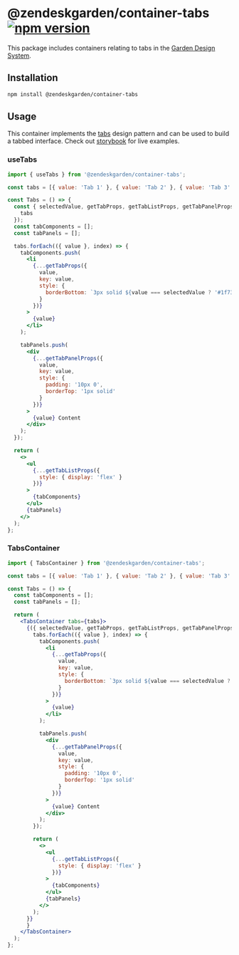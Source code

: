 # @zendeskgarden/container-tabs [![npm version][npm version badge]][npm version link]

[npm version badge]: https://flat.badgen.net/npm/v/@zendeskgarden/container-tabs
[npm version link]: https://www.npmjs.com/package/@zendeskgarden/container-tabs

This package includes containers relating to tabs in the
[Garden Design System](https://zendeskgarden.github.io/).

## Installation

```sh
npm install @zendeskgarden/container-tabs
```

## Usage

This container implements the
[tabs](https://www.w3.org/TR/wai-aria-practices/#tabpanel) design pattern and
can be used to build a tabbed interface. Check out
[storybook](https://zendeskgarden.github.io/react-containers) for live examples.

### useTabs

```jsx
import { useTabs } from '@zendeskgarden/container-tabs';

const tabs = [{ value: 'Tab 1' }, { value: 'Tab 2' }, { value: 'Tab 3' }];

const Tabs = () => {
  const { selectedValue, getTabProps, getTabListProps, getTabPanelProps } = useTabs({
    tabs
  });
  const tabComponents = [];
  const tabPanels = [];

  tabs.forEach(({ value }, index) => {
    tabComponents.push(
      <li
        {...getTabProps({
          value,
          key: value,
          style: {
            borderBottom: `3px solid ${value === selectedValue ? '#1f73b7' : 'transparent'}`
          }
        })}
      >
        {value}
      </li>
    );

    tabPanels.push(
      <div
        {...getTabPanelProps({
          value,
          key: value,
          style: {
            padding: '10px 0',
            borderTop: '1px solid'
          }
        })}
      >
        {value} Content
      </div>
    );
  });

  return (
    <>
      <ul
        {...getTabListProps({
          style: { display: 'flex' }
        })}
      >
        {tabComponents}
      </ul>
      {tabPanels}
    </>
  );
};
```

### TabsContainer

```jsx
import { TabsContainer } from '@zendeskgarden/container-tabs';

const tabs = [{ value: 'Tab 1' }, { value: 'Tab 2' }, { value: 'Tab 3' }];

const Tabs = () => {
  const tabComponents = [];
  const tabPanels = [];

  return (
    <TabsContainer tabs={tabs}>
      {({ selectedValue, getTabProps, getTabListProps, getTabPanelProps }) => {
        tabs.forEach(({ value }, index) => {
          tabComponents.push(
            <li
              {...getTabProps({
                value,
                key: value,
                style: {
                  borderBottom: `3px solid ${value === selectedValue ? '#1f73b7' : 'transparent'}`
                }
              })}
            >
              {value}
            </li>
          );

          tabPanels.push(
            <div
              {...getTabPanelProps({
                value,
                key: value,
                style: {
                  padding: '10px 0',
                  borderTop: '1px solid'
                }
              })}
            >
              {value} Content
            </div>
          );
        });

        return (
          <>
            <ul
              {...getTabListProps({
                style: { display: 'flex' }
              })}
            >
              {tabComponents}
            </ul>
            {tabPanels}
          </>
        );
      }}
      }
    </TabsContainer>
  );
};
```
